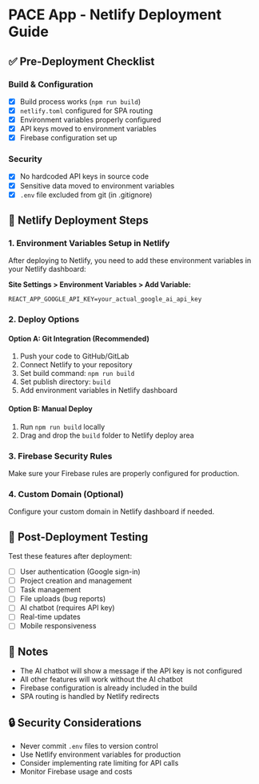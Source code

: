 # PACE App - Netlify Deployment Guide

## ✅ Pre-Deployment Checklist

### Build & Configuration
- [x] Build process works (`npm run build`)
- [x] `netlify.toml` configured for SPA routing
- [x] Environment variables properly configured
- [x] API keys moved to environment variables
- [x] Firebase configuration set up

### Security
- [x] No hardcoded API keys in source code
- [x] Sensitive data moved to environment variables
- [x] `.env` file excluded from git (in .gitignore)

## 🚀 Netlify Deployment Steps

### 1. Environment Variables Setup in Netlify
After deploying to Netlify, you need to add these environment variables in your Netlify dashboard:

**Site Settings > Environment Variables > Add Variable:**

```
REACT_APP_GOOGLE_API_KEY=your_actual_google_ai_api_key
```

### 2. Deploy Options

#### Option A: Git Integration (Recommended)
1. Push your code to GitHub/GitLab
2. Connect Netlify to your repository
3. Set build command: `npm run build`
4. Set publish directory: `build`
5. Add environment variables in Netlify dashboard

#### Option B: Manual Deploy
1. Run `npm run build` locally
2. Drag and drop the `build` folder to Netlify deploy area

### 3. Firebase Security Rules
Make sure your Firebase rules are properly configured for production.

### 4. Custom Domain (Optional)
Configure your custom domain in Netlify dashboard if needed.

## 🔧 Post-Deployment Testing

Test these features after deployment:
- [ ] User authentication (Google sign-in)
- [ ] Project creation and management
- [ ] Task management
- [ ] File uploads (bug reports)
- [ ] AI chatbot (requires API key)
- [ ] Real-time updates
- [ ] Mobile responsiveness

## 📝 Notes

- The AI chatbot will show a message if the API key is not configured
- All other features will work without the AI chatbot
- Firebase configuration is already included in the build
- SPA routing is handled by Netlify redirects

## 🔒 Security Considerations

- Never commit `.env` files to version control
- Use Netlify environment variables for production
- Consider implementing rate limiting for API calls
- Monitor Firebase usage and costs
